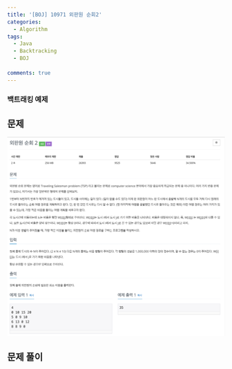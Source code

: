```yaml
---
title: '[BOJ] 10971 외판원 순회2'
categories:
  - Algorithm
tags:
  - Java
  - Backtracking
  - BOJ

comments: true 
---
```

### 백트래킹 예제

## 문제
 <a href="/assets/images/BOJ10971.png"><img src="/assets/images/BOJ10971.png"></a>
 <br/>

## 문제 풀이
<script src="https://gist.github.com/kyeahen/60f92e3b92618bf43c28db876d8afc73.js"></script>
<br/>

